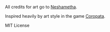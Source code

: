 All credits for art go to [Neshametha](https://github.com/Neshametha).

Inspired heavily by art style in the game [Coropata](https://www.spriters-resource.com/ds_dsi/coropata/).


MIT License

